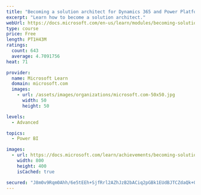 ```yaml
---
title: "Becoming a solution architect for Dynamics 365 and Power Platform"
excerpt: "Learn how to become a solution architect."
webUrl: https://docs.microsoft.com/en-us/learn/modules/becoming-solution-architect/
type: course
price: Free
length: PT1H43M
ratings:
  count: 643
  average: 4.7091756
heat: 71

provider:
  name: Microsoft Learn
  domain: microsoft.com
  images:
    - url: /assets/images/organizations/microsoft.com-50x50.jpg
      width: 50
      height: 50

levels:
  - Advanced

topics:
  - Power BI

images:
  - url: https://docs.microsoft.com/learn/achievements/becoming-solution-architect-social.png
    width: 800
    height: 400
    isCached: true

secured: "J8m0v9Rqm0Ahh/6e5tEEh+SjfRrl2AZhJzB2bACiq2pGBk1EUdBJTCZdaQk+OOGzJJpTAzRF3Vzhv/eM5tTtGS3lSzEgQEtMRldIGd79FtvQWLbPtoD31Te4vcSUqikD5y/QgHPc4IxJh+1wbRJbEg+TY4zIxuouca8pFaiOTTgtwDKfRjIORPEzInJITEFGk2lX9kEozhxZq6snzAXzmyhk/tDDquF+vnL5jVuRrvieTs+UUKLSW7dphaNynnTvQCMQJYzNqIyssghFJdP4pK2KBpBt3j1outVEkSBG0BI1zn2jOLmYx/X0KFgkvXdsKo3izU28k9WoV4jjka+VdqSTEKvMeUa2tu3d6u+ml3VJEoxoApz6G7FU84m524Us/R1YtciaEn9V54cX27R1ug==;wEmDGNKP81JiOP6key/67w=="
---
```


